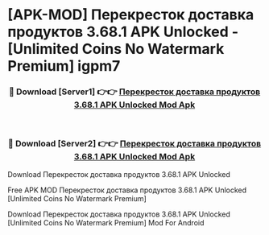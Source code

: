 # [APK-MOD] Перекресток доставка продуктов 3.68.1 APK Unlocked - [Unlimited Coins No Watermark Premium] igpm7



<div align="center">
<h3>🔴 Download [Server1] 👉👉 <a href="https://momento.my/?title=Перекресток_доставка_продуктов_3.68.1_APK_Unlocked">Перекресток доставка продуктов 3.68.1 APK Unlocked Mod Apk</a></h3><br>

<h3>🔴 Download [Server2] 👉👉 <a href="https://momento.my/?title=Перекресток_доставка_продуктов_3.68.1_APK_Unlocked">Перекресток доставка продуктов 3.68.1 APK Unlocked Mod Apk</a></h3>
</div>



Download Перекресток доставка продуктов 3.68.1 APK Unlocked 

Free APK MOD Перекресток доставка продуктов 3.68.1 APK Unlocked [Unlimited Coins No Watermark Premium]

Download Перекресток доставка продуктов 3.68.1 APK Unlocked [Unlimited Coins No Watermark Premium] Mod For Android
